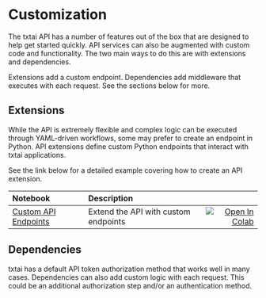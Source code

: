 # Customization

The txtai API has a number of features out of the box that are designed to help get started quickly. API services can also be augmented with custom code and functionality. The two main ways to do this are with extensions and dependencies.

Extensions add a custom endpoint. Dependencies add middleware that executes with each request. See the sections below for more.

## Extensions

While the API is extremely flexible and complex logic can be executed through YAML-driven workflows, some may prefer to create an endpoint in Python. API extensions define custom Python endpoints that interact with txtai applications. 

See the link below for a detailed example covering how to create an API extension.

| Notebook  | Description  |       |
|:----------|:-------------|------:|
| [Custom API Endpoints](https://github.com/neuml/txtai/blob/master/examples/51_Custom_API_Endpoints.ipynb) | Extend the API with custom endpoints | [![Open In Colab](https://colab.research.google.com/assets/colab-badge.svg)](https://colab.research.google.com/github/neuml/txtai/blob/master/examples/51_Custom_API_Endpoints.ipynb) |

## Dependencies

txtai has a default API token authorization method that works well in many cases. Dependencies can also add custom logic with each request. This could be an additional authorization step and/or an authentication method. 
